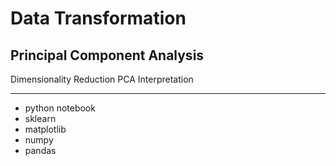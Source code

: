 # Data Transformation

## Principal Component Analysis
Dimensionality Reduction
PCA Interpretation


______________________________________________________________________________________________________________________________
- python notebook
- sklearn
- matplotlib
- numpy
- pandas
